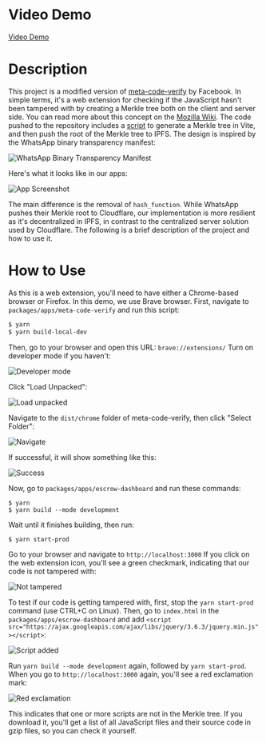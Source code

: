 # Video Demo

[Video Demo](https://www.youtube.com/watch?v=BZfnLPGep-4)

# Description

This project is a modified version of [meta-code-verify](https://github.com/facebookincubator/meta-code-verify) by Facebook. In simple terms, it's a web extension for checking if the JavaScript hasn't been tampered with by creating a Merkle tree both on the client and server side. You can read more about this concept on the [Mozilla Wiki](https://wiki.mozilla.org/Security/Binary_Transparency). The code pushed to the repository includes a [script](https://github.com/spiritbroski/human-protocol/blob/24b39697a51096c9f982b00b44a469b0c11470de/packages/apps/escrow-dashboard/scripts/generateMerkleTree.ts) to generate a Merkle tree in Vite, and then push the root of the Merkle tree to IPFS. The design is inspired by the WhatsApp binary transparency manifest:

![WhatsApp Binary Transparency Manifest](https://user-images.githubusercontent.com/62529025/228214669-6cc7446d-e2b1-455f-af94-ebd8f60aba80.png)

Here's what it looks like in our apps:

![App Screenshot](https://user-images.githubusercontent.com/62529025/228215108-8891f6dc-23f3-4fa8-9188-c780707c50c0.png)

The main difference is the removal of `hash_function`. While WhatsApp pushes their Merkle root to Cloudflare, our implementation is more resilient as it's decentralized in IPFS, in contrast to the centralized server solution used by Cloudflare. The following is a brief description of the project and how to use it.

# How to Use

As this is a web extension, you'll need to have either a Chrome-based browser or Firefox. In this demo, we use Brave browser. First, navigate to `packages/apps/meta-code-verify` and run this script:

```bash
$ yarn
$ yarn build-local-dev
```

Then, go to your browser and open this URL: `brave://extensions/` Turn on developer mode if you haven't:

![Developer mode](https://user-images.githubusercontent.com/62529025/228216854-1e85b3c3-3f13-441f-82c3-ed188dffeed6.png)

Click "Load Unpacked":

![Load unpacked](https://user-images.githubusercontent.com/62529025/228217073-da947a33-e591-48a4-b283-29b258c5128c.png)

Navigate to the `dist/chrome` folder of meta-code-verify, then click "Select Folder":

![Navigate](https://user-images.githubusercontent.com/62529025/228217002-c866ff59-2f32-4c7d-9596-af88e98e0e2b.png)

If successful, it will show something like this:

![Success](https://user-images.githubusercontent.com/62529025/228217415-034622c6-0cf6-46c2-9d58-237ca72d8bf5.png)

Now, go to `packages/apps/escrow-dashboard` and run these commands:

```
$ yarn
$ yarn build --mode development
```

Wait until it finishes building, then run:

```
$ yarn start-prod
```

Go to your browser and navigate to `http://localhost:3000` If you click on the web extension icon, you'll see a green checkmark, indicating that our code is not tampered with:

![Not tampered](https://user-images.githubusercontent.com/62529025/228218083-ea324fe9-fb45-46be-80dc-3ed6a712d983.png)

To test if our code is getting tampered with, first, stop the `yarn start-prod` command (use CTRL+C on Linux). Then, go to `index.html` in the `packages/apps/escrow-dashboard` and add `<script src="https://ajax.googleapis.com/ajax/libs/jquery/3.6.3/jquery.min.js"></script>`:

![Script added](https://user-images.githubusercontent.com/62529025/228218787-69c76cbe-fef1-42eb-b917-5fc5c2959048.png)

Run `yarn build --mode development` again, followed by `yarn start-prod`. When you go to `http://localhost:3000` again, you'll see a red exclamation mark:

![Red exclamation](https://user-images.githubusercontent.com/62529025/228222259-d144fd17-0f7d-4a2b-93ff-caf57ae31ced.png)

This indicates that one or more scripts are not in the Merkle tree. If you download it, you'll get a list of all JavaScript files and their source code in gzip files, so you can check it yourself. 